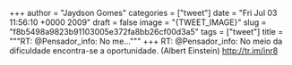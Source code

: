 
+++
author = "Jaydson Gomes"
categories = ["tweet"]
date = "Fri Jul 03 11:56:10 +0000 2009"
draft = false
image = "{TWEET_IMAGE}"
slug = "f8b5498a9823b91103005e372fa8bb26cf00d3a5"
tags = ["tweet"]
title = """RT: @Pensador_info: No me..."""
+++
RT: @Pensador_info: No meio da dificuldade encontra-se a oportunidade. (Albert Einstein) http://tr.im/inr8
